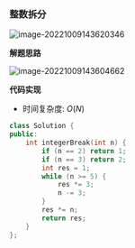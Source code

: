 ### 整数拆分

![image-20221009143620346](http://www.cdn.liver0377.xyz/typora/202210091436375.png)



**解题思路**

![image-20221009143604662](http://www.cdn.liver0377.xyz/typora/202210091436715.png)



**代码实现**

- 时间复杂度: $O(N)$



```cc
class Solution {
public:
    int integerBreak(int n) {
        if (n == 2) return 1;
        if (n == 3) return 2;
        int res = 1;
        while (n >= 5) {
            res *= 3;
            n -= 3;
        }
        res *= n;
        return res;
    }
};
```

